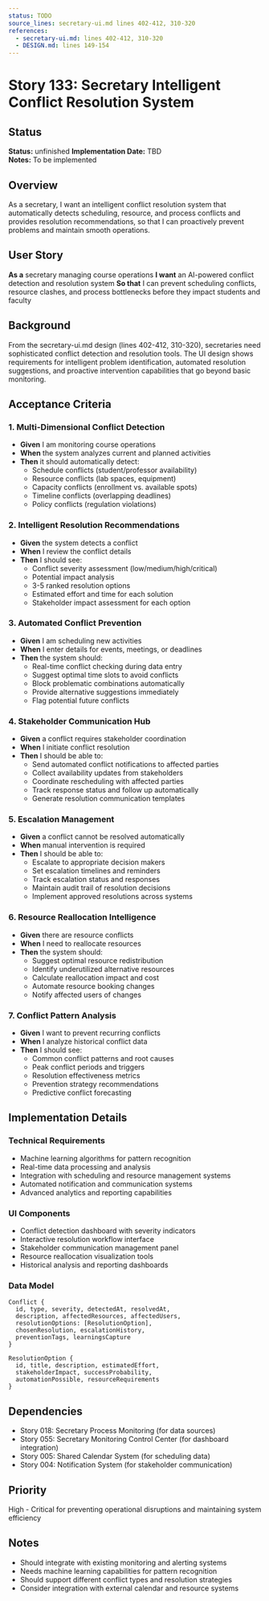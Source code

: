 ```yaml
---
status: TODO
source_lines: secretary-ui.md lines 402-412, 310-320
references:
  - secretary-ui.md: lines 402-412, 310-320
  - DESIGN.md: lines 149-154
---
```

# Story 133: Secretary Intelligent Conflict Resolution System

## Status
**Status:** unfinished
**Implementation Date:** TBD  
**Notes:** To be implemented

## Overview
As a secretary, I want an intelligent conflict resolution system that automatically detects scheduling, resource, and process conflicts and provides resolution recommendations, so that I can proactively prevent problems and maintain smooth operations.

## User Story
**As a** secretary managing course operations
**I want** an AI-powered conflict detection and resolution system
**So that** I can prevent scheduling conflicts, resource clashes, and process bottlenecks before they impact students and faculty

## Background
From the secretary-ui.md design (lines 402-412, 310-320), secretaries need sophisticated conflict detection and resolution tools. The UI design shows requirements for intelligent problem identification, automated resolution suggestions, and proactive intervention capabilities that go beyond basic monitoring.

## Acceptance Criteria

### 1. Multi-Dimensional Conflict Detection
- **Given** I am monitoring course operations
- **When** the system analyzes current and planned activities
- **Then** it should automatically detect:
  - Schedule conflicts (student/professor availability)
  - Resource conflicts (lab spaces, equipment)
  - Capacity conflicts (enrollment vs. available spots)
  - Timeline conflicts (overlapping deadlines)
  - Policy conflicts (regulation violations)

### 2. Intelligent Resolution Recommendations
- **Given** the system detects a conflict
- **When** I review the conflict details
- **Then** I should see:
  - Conflict severity assessment (low/medium/high/critical)
  - Potential impact analysis
  - 3-5 ranked resolution options
  - Estimated effort and time for each solution
  - Stakeholder impact assessment for each option

### 3. Automated Conflict Prevention
- **Given** I am scheduling new activities
- **When** I enter details for events, meetings, or deadlines
- **Then** the system should:
  - Real-time conflict checking during data entry
  - Suggest optimal time slots to avoid conflicts
  - Block problematic combinations automatically
  - Provide alternative suggestions immediately
  - Flag potential future conflicts

### 4. Stakeholder Communication Hub
- **Given** a conflict requires stakeholder coordination
- **When** I initiate conflict resolution
- **Then** I should be able to:
  - Send automated conflict notifications to affected parties
  - Collect availability updates from stakeholders
  - Coordinate rescheduling with affected parties
  - Track response status and follow up automatically
  - Generate resolution communication templates

### 5. Escalation Management
- **Given** a conflict cannot be resolved automatically
- **When** manual intervention is required
- **Then** I should be able to:
  - Escalate to appropriate decision makers
  - Set escalation timelines and reminders
  - Track escalation status and responses
  - Maintain audit trail of resolution decisions
  - Implement approved resolutions across systems

### 6. Resource Reallocation Intelligence
- **Given** there are resource conflicts
- **When** I need to reallocate resources
- **Then** the system should:
  - Suggest optimal resource redistribution
  - Identify underutilized alternative resources
  - Calculate reallocation impact and cost
  - Automate resource booking changes
  - Notify affected users of changes

### 7. Conflict Pattern Analysis
- **Given** I want to prevent recurring conflicts
- **When** I analyze historical conflict data
- **Then** I should see:
  - Common conflict patterns and root causes
  - Peak conflict periods and triggers
  - Resolution effectiveness metrics
  - Prevention strategy recommendations
  - Predictive conflict forecasting

## Implementation Details

### Technical Requirements
- Machine learning algorithms for pattern recognition
- Real-time data processing and analysis
- Integration with scheduling and resource management systems
- Automated notification and communication systems
- Advanced analytics and reporting capabilities

### UI Components
- Conflict detection dashboard with severity indicators
- Interactive resolution workflow interface
- Stakeholder communication management panel
- Resource reallocation visualization tools
- Historical analysis and reporting dashboards

### Data Model
```
Conflict {
  id, type, severity, detectedAt, resolvedAt,
  description, affectedResources, affectedUsers,
  resolutionOptions: [ResolutionOption],
  chosenResolution, escalationHistory,
  preventionTags, learningsCapture
}

ResolutionOption {
  id, title, description, estimatedEffort,
  stakeholderImpact, successProbability,
  automationPossible, resourceRequirements
}
```

## Dependencies
- Story 018: Secretary Process Monitoring (for data sources)
- Story 055: Secretary Monitoring Control Center (for dashboard integration)
- Story 005: Shared Calendar System (for scheduling data)
- Story 004: Notification System (for stakeholder communication)

## Priority
High - Critical for preventing operational disruptions and maintaining system efficiency

## Notes
- Should integrate with existing monitoring and alerting systems
- Needs machine learning capabilities for pattern recognition
- Should support different conflict types and resolution strategies
- Consider integration with external calendar and resource systems
